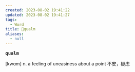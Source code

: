 ```yaml
---
created: 2023-08-02 19:41:22
updated: 2023-08-02 19:41:27
tags:
  - Word
title: 📖qualm
aliases:
  - null
---
```


<pre><strong>qualm</strong></pre>
[kwɑm]
n. a feeling of uneasiness about a point 不安，疑虑
